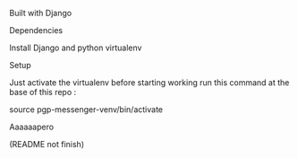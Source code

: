 Built with Django

Dependencies

Install Django and python virtualenv

Setup

Just activate the virtualenv before starting working run this command at the base of this repo :

source pgp-messenger-venv/bin/activate


Aaaaaapero 

(README not finish)